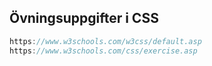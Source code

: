 ## Övningsuppgifter i CSS
```javascript
https://www.w3schools.com/w3css/default.asp
https://www.w3schools.com/css/exercise.asp
```